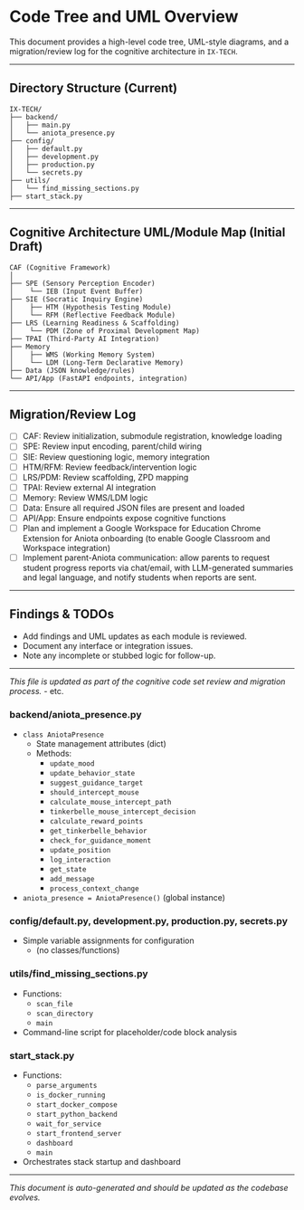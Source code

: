 # Code Tree and UML Overview

This document provides a high-level code tree, UML-style diagrams, and a migration/review log for the cognitive architecture in `IX-TECH`.

---

## Directory Structure (Current)

```
IX-TECH/
├── backend/
│   ├── main.py
│   └── aniota_presence.py
├── config/
│   ├── default.py
│   ├── development.py
│   ├── production.py
│   └── secrets.py
├── utils/
│   └── find_missing_sections.py
├── start_stack.py
```

---

## Cognitive Architecture UML/Module Map (Initial Draft)

```
CAF (Cognitive Framework)
│
├── SPE (Sensory Perception Encoder)
│    └── IEB (Input Event Buffer)
├── SIE (Socratic Inquiry Engine)
│    ├── HTM (Hypothesis Testing Module)
│    └── RFM (Reflective Feedback Module)
├── LRS (Learning Readiness & Scaffolding)
│    └── PDM (Zone of Proximal Development Map)
├── TPAI (Third-Party AI Integration)
├── Memory
│    ├── WMS (Working Memory System)
│    └── LDM (Long-Term Declarative Memory)
├── Data (JSON knowledge/rules)
└── API/App (FastAPI endpoints, integration)
```

---



## Migration/Review Log

- [ ] CAF: Review initialization, submodule registration, knowledge loading
- [ ] SPE: Review input encoding, parent/child wiring
- [ ] SIE: Review questioning logic, memory integration
- [ ] HTM/RFM: Review feedback/intervention logic
- [ ] LRS/PDM: Review scaffolding, ZPD mapping
- [ ] TPAI: Review external AI integration
- [ ] Memory: Review WMS/LDM logic
- [ ] Data: Ensure all required JSON files are present and loaded
- [ ] API/App: Ensure endpoints expose cognitive functions
- [ ] Plan and implement a Google Workspace for Education Chrome Extension for Aniota onboarding (to enable Google Classroom and Workspace integration)
- [ ] Implement parent-Aniota communication: allow parents to request student progress reports via chat/email, with LLM-generated summaries and legal language, and notify students when reports are sent.

---

## Findings & TODOs

- Add findings and UML updates as each module is reviewed.
- Document any interface or integration issues.
- Note any incomplete or stubbed logic for follow-up.

---

*This file is updated as part of the cognitive code set review and migration process.*
    - etc.

### backend/aniota_presence.py
- `class AniotaPresence`
    - State management attributes (dict)
    - Methods:
        - `update_mood`
        - `update_behavior_state`
        - `suggest_guidance_target`
        - `should_intercept_mouse`
        - `calculate_mouse_intercept_path`
        - `tinkerbelle_mouse_intercept_decision`
        - `calculate_reward_points`
        - `get_tinkerbelle_behavior`
        - `check_for_guidance_moment`
        - `update_position`
        - `log_interaction`
        - `get_state`
        - `add_message`
        - `process_context_change`
- `aniota_presence = AniotaPresence()` (global instance)

### config/default.py, development.py, production.py, secrets.py
- Simple variable assignments for configuration
    - (no classes/functions)

### utils/find_missing_sections.py
- Functions:
    - `scan_file`
    - `scan_directory`
    - `main`
- Command-line script for placeholder/code block analysis

### start_stack.py
- Functions:
    - `parse_arguments`
    - `is_docker_running`
    - `start_docker_compose`
    - `start_python_backend`
    - `wait_for_service`
    - `start_frontend_server`
    - `dashboard`
    - `main`
- Orchestrates stack startup and dashboard

---

*This document is auto-generated and should be updated as the codebase evolves.*
